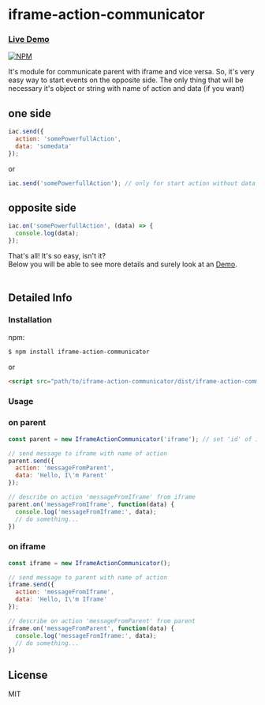 # iframe-action-communicator
### [Live Demo](https://maplemap.github.io/iframe-action-communicator/example/parent.html)

[![NPM](https://nodei.co/npm/iframe-action-communicator.png)](https://nodei.co/npm/iframe-action-communicator/)

It's module for communicate parent with iframe and vice versa. So, it's very easy way to start events on the opposite side.
The only thing that will be necessary it's object or string with name of action and data (if you want)<br>

one side
---
```js
iac.send({
  action: 'somePowerfullAction',
  data: 'somedata'
});
```
or

```js
iac.send('somePowerfullAction'); // only for start action without data
```

opposite side
---
```js
iac.on('somePowerfullAction', (data) => {
  console.log(data);
});
```

That's all! It's so easy, isn't it? <br>
Below you will be able to see more details and surely look at an [Demo](https://maplemap.github.io/iframe-action-communicator/example/parent.html).
 <br>
 <br>


## Detailed Info

### Installation
npm:
```bash
$ npm install iframe-action-communicator
```
or
```html
<script src="path/to/iframe-action-communicator/dist/iframe-action-communicator.min.js"></script>
```


### Usage

### on parent
```javascript
const parent = new IframeActionCommunicator('iframe'); // set 'id' of iframe

// send message to iframe with name of action
parent.send({
  action: 'messageFromParent',
  data: 'Hello, I\'m Parent'
});

// describe on action 'messageFromIframe' from iframe
parent.on('messageFromIframe', function(data) {
  console.log('messageFromIframe:', data);
  // do something...
})
```

### on iframe
```javascript
const iframe = new IframeActionCommunicator();

// send message to parent with name of action
iframe.send({
  action: 'messageFromIframe',
  data: 'Hello, I\'m Iframe'
});

// describe on action 'messageFromParent' from parent
iframe.on('messageFromParent', function(data) {
  console.log('messageFromIframe:', data);
  // do something...
})
```

## License

MIT
